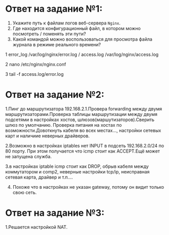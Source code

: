 # Ответ на задание №1:

1. Укажите путь к файлам логов веб-сервера `Nginx`. 
2. Где находится конфигурационный файл, в котором можно посмотреть / поменять эти пути?
3. Какой командой можно воспользоваться для просмотра файла журнала в режиме реального времени? 


1  error_log /var/log/nginx/error.log /  access.log /var/log/nginx/access.log

2  nano /etc/nginx/nginx.conf

3  tail -f  access.log/error.log


# Ответ на задание №2:


1.Пинг до маршрутизатора 192.168.2.1.Провера forwarding между двумя маршрутизаторами.Проверка таблицы маршрутизации между двумя подсетями в настройках хостов, шлюзов(маршутизаторов).Сверить шлюз по умолчанию. Проверка питания на хостах по возможности.Довоткнуть кабеля во всех местах..., настройки cетевых карт и наличиие неверных драйверов.

2.Возможно в настройках iptables нет INPUT  в подсеть 192.168.2.0/24 по 80 порту. При этом получается что icmp стоит как ACCEPT.Ещё может не запущена служба.

3.в настройках iptable icmp стоит как DROP, обрыв кабеля между коммутатором и comp2, неверные настройки tcp/ip, неисправная сетевая карта, драйвер и т.п....

4. Похоже что в настройках не указан gateway, потому он видит только свою сеть.


# Ответ на задание №3:

1.Решается настройкой NAT.

